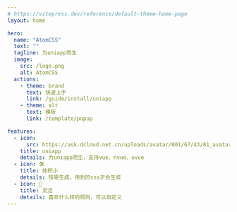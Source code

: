 ```yaml
---
# https://vitepress.dev/reference/default-theme-home-page
layout: home

hero:
  name: "AtomCSS"
  text: ""
  tagline: 为uniapp而生
  image:
    src: /logo.png
    alt: AtomCSS
  actions:
    - theme: brand
      text: 快速上手
      link: /guide/install/uniapp
    - theme: alt
      text: 模板
      link: /template/popup

features:
  - icon: 
      src: https://ask.dcloud.net.cn/uploads/avatar/001/67/43/81_avatar_max.jpg
    title: uniapp
    details: 为uniapp而生，支持vue、nvue、uvue
  - icon: 🛠
    title: 体积小
    details: 按需生成，用到的css才会生成
  - icon: 🎨
    title: 灵活
    details: 喜欢什么样的规则，可以自定义
---
```


